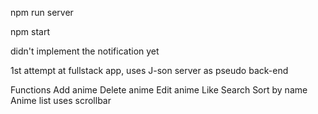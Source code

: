 npm run server

npm start

didn't implement the notification yet

1st attempt at fullstack app,
uses J-son server as pseudo back-end

Functions
  Add anime
  Delete anime
  Edit anime
  Like
  Search
  Sort by name
  Anime list uses scrollbar
  
